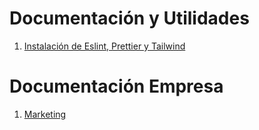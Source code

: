 # Documentación y Utilidades

1. [Instalación de Eslint, Prettier y Tailwind](formatter)


# Documentación Empresa

1. [Marketing](marketing/marketing)